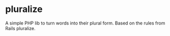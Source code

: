 # pluralize
A simple PHP lib to turn words into their plural form. Based on the rules from Rails pluralize.
